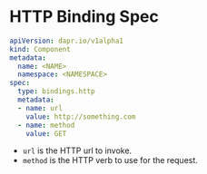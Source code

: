 # HTTP Binding Spec

```yaml
apiVersion: dapr.io/v1alpha1
kind: Component
metadata:
  name: <NAME>
  namespace: <NAMESPACE>
spec:
  type: bindings.http
  metadata:
  - name: url
    value: http://something.com
  - name: method
    value: GET
```

- `url` is the HTTP url to invoke.
- `method` is the HTTP verb to use for the request.
